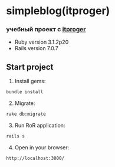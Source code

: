 # simpleblog(itproger)


### учебный проект с [itproger](https://itproger.com/course/ruby-on-rails)


* Ruby version 3.1.2p20
* Rails version 7.0.7


## Start project

1. Install gems:
```bash
bundle install
```

2. Migrate:
```bash
rake db:migrate
```

3. Run RoR application:
```bash
rails s
```

4. Open in your browser: 
```bash
http://localhost:3000/
```
